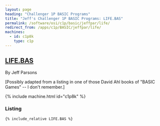 ```yaml
---
layout: page
heading: "Challenger 1P BASIC Programs"
title: "Jeff's Challenger 1P BASIC Programs: LIFE.BAS"
permalink: /software/osi/c1p/basic/jeffpar/life/
redirect_from: /apps/c1p/BASIC/jeffpar/life/
machines:
  - id: c1p8k
    type: c1p
---
```


## [LIFE.BAS](#listing)

By Jeff Parsons

[Possibly adapted from a listing in one of those David Ahl books of "BASIC Games" -- I don't remember.]

{% include machine.html id="c1p8k" %}

### Listing

```bas
{% include_relative LIFE.BAS %}
```
